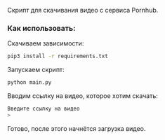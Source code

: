 Скрипт для скачивания видео с сервиса Pornhub.

### Как использовать:

Скачиваем зависимости:
```bash
pip3 install -r requirements.txt
```
Запускаем скрипт:
```bash
python main.py
```
Вводим ссылку на видео, которое хотим скачать:
```bash
Введите ссылку на видео
> 
```
Готово, после этого начнётся загрузка видео.